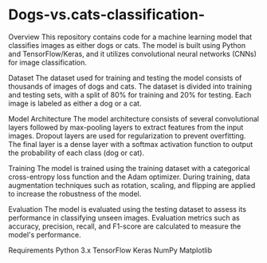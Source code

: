 # Dogs-vs.cats-classification-
Overview
This repository contains code for a machine learning model that classifies images as either dogs or cats. The model is built using Python and TensorFlow/Keras, and it utilizes convolutional neural networks (CNNs) for image classification.

Dataset
The dataset used for training and testing the model consists of thousands of images of dogs and cats. The dataset is divided into training and testing sets, with a split of 80% for training and 20% for testing. Each image is labeled as either a dog or a cat.

Model Architecture
The model architecture consists of several convolutional layers followed by max-pooling layers to extract features from the input images. Dropout layers are used for regularization to prevent overfitting. The final layer is a dense layer with a softmax activation function to output the probability of each class (dog or cat).

Training
The model is trained using the training dataset with a categorical cross-entropy loss function and the Adam optimizer. During training, data augmentation techniques such as rotation, scaling, and flipping are applied to increase the robustness of the model.

Evaluation
The model is evaluated using the testing dataset to assess its performance in classifying unseen images. Evaluation metrics such as accuracy, precision, recall, and F1-score are calculated to measure the model's performance.

Requirements
Python 3.x
TensorFlow
Keras
NumPy
Matplotlib
